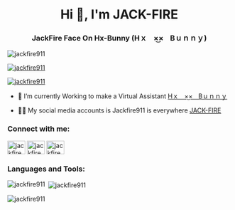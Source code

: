 <h1 align="center">Hi 👋, I'm JACK-FIRE</h1>
<h3 align="center">JackFire Face On Hx-Bunny (Hｘㅤ×͜×ㅤBｕｎｎｙ)</h3>

<p align="left"> <img src="https://komarev.com/ghpvc/?username=jackfire911&label=Profile%20views&color=0e75b6&style=flat" alt="jackfire911" /> </p>

<p align="left"> <a href="https://github.com/ryo-ma/github-profile-trophy"><img src="https://github-profile-trophy.vercel.app/?username=jackfire911" alt="jackfire911" /></a> </p>

<p align="left"> <a href="https://twitter.com/jackfire911" target="blank"><img src="https://img.shields.io/twitter/follow/jackfire911?logo=twitter&style=for-the-badge" alt="jackfire911" /></a> </p>

- 🔭 I’m currently Working to make a Virtual Assistant [Hｘㅤ×͜×ㅤBｕｎｎｙ](https://github.com/Hx-Bunny)

- 🧑‍💻 My social media accounts is Jackfire911 is everywhere [JACK-FIRE](https://instagram.com/jackfire911)

<h3 align="left">Connect with me:</h3>
<p align="left">
<a href="https://codepen.io/jackfire911" target="blank"><img align="center" src="https://raw.githubusercontent.com/rahuldkjain/github-profile-readme-generator/master/src/images/icons/Social/codepen.svg" alt="jackfire911" height="30" width="40" /></a>
<a href="https://twitter.com/jackfire911" target="blank"><img align="center" src="https://raw.githubusercontent.com/rahuldkjain/github-profile-readme-generator/master/src/images/icons/Social/twitter.svg" alt="jackfire911" height="30" width="40" /></a>
<a href="https://instagram.com/jackfire911" target="blank"><img align="center" src="https://raw.githubusercontent.com/rahuldkjain/github-profile-readme-generator/master/src/images/icons/Social/instagram.svg" alt="jackfire911" height="30" width="40" /></a>
</p>

<h3 align="left">Languages and Tools:</h3>

<p><img align="left" src="https://github-readme-stats.vercel.app/api/top-langs?username=jackfire911&show_icons=true&locale=en&layout=compact" alt="jackfire911" /></p>

<p>&nbsp;<img align="center" src="https://github-readme-stats.vercel.app/api?username=jackfire911&show_icons=true&locale=en" alt="jackfire911" /></p>

<p><img align="center" src="https://github-readme-streak-stats.herokuapp.com/?user=jackfire911&" alt="jackfire911" /></p>